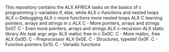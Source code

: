 This repository contains the ALX AFRICA tasks on the basics of c programming
c-variables if, else, while
ALX c-functions and nested loops
ALX c-Debugging
ALX c-more functions more nested loops
ALX C learning pointers, arrays and strings in c
ALX C - More pointers, arrays and strings
0x07. C - Even more pointers, arrays and strings
ALX c-recursion
ALX static library
Alx task argc argv
ALX malloc free in c
0x0C. C - More malloc, free
ALX 0x0D. C - Preprocessor
ALX 0x0E. C - Structures, typedef
0x0F. C - Function pointers
0x10. C - Variadic functions
